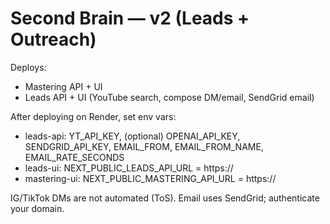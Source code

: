 # Second Brain — v2 (Leads + Outreach)

Deploys:
- Mastering API + UI
- Leads API + UI (YouTube search, compose DM/email, SendGrid email)

After deploying on Render, set env vars:
- leads-api: YT_API_KEY, (optional) OPENAI_API_KEY, SENDGRID_API_KEY, EMAIL_FROM, EMAIL_FROM_NAME, EMAIL_RATE_SECONDS
- leads-ui: NEXT_PUBLIC_LEADS_API_URL = https://<leads-api-host>
- mastering-ui: NEXT_PUBLIC_MASTERING_API_URL = https://<mastering-api-host>

IG/TikTok DMs are not automated (ToS). Email uses SendGrid; authenticate your domain.

